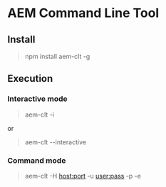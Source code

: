 # AEM Command Line Tool

## Install

> npm install aem-clt -g

## Execution

### Interactive mode
> aem-clt -i

or

> aem-clt --interactive

### Command mode

> aem-clt -H <host:port> -u <user:pass> -p <content-path> -e <action>
  
  
